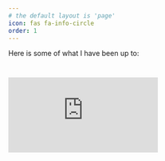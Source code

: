 ```yaml
---
# the default layout is 'page'
icon: fas fa-info-circle
order: 1
---
```


Here is some of what I have been up to:

<script src="https://tryhackme.com/badge/2862973"></script>
#
#
#
#
<script src="https://tryhackme.com/api/v2/badges/public-profile?userPublicId=2862973" style='border:none;'></script>
#
#
#
#
<iframe src="https://tryhackme.com/api/v2/badges/public-profile?userPublicId=2862973" style='border:none;'></iframe>




